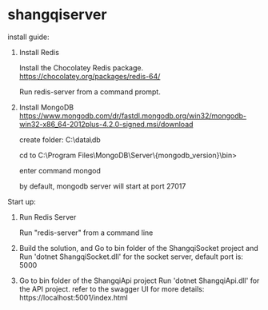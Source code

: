 # shangqiserver

install guide:
1. Install Redis 
    
    Install the Chocolatey Redis package. https://chocolatey.org/packages/redis-64/
    
    Run redis-server from a command prompt.
2. Install MongoDB 
    https://www.mongodb.com/dr/fastdl.mongodb.org/win32/mongodb-win32-x86_64-2012plus-4.2.0-signed.msi/download
    
    create folder: C:\data\db
    
    cd to C:\Program Files\MongoDB\Server\\{mongodb_version}\bin>
    
    enter command mongod
        
    by default, mongodb server will start at port 27017


Start up:
1. Run Redis Server
	
	Run "redis-server" from a command line

2. Build the solution, and Go to bin folder of the ShangqiSocket project and Run 'dotnet ShangqiSocket.dll' for the socket server, default port is: 5000

3. Go to bin folder of the ShangqiApi project Run 'dotnet ShangqiApi.dll' for the API project. refer to the swagger UI for more details: https://localhost:5001/index.html